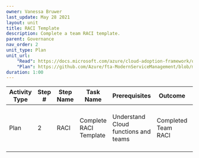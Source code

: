 ```yaml
---
owner: Vanessa Bruwer
last_update: May 28 2021
layout: unit
title: RACI Template
description: Complete a team RACI template.
parent: Governance
nav_order: 2
unit_type: Plan
unit_url: 
    "Read": https://docs.microsoft.com/azure/cloud-adoption-framework/organize/organization-structures
    "Plan": https://github.com/Azure/fta-ModernServiceManagement/blob/main/doc/Completed%20RACI.xlsx
duration: 1:00
---
```


Activity Type | Step # | Step Name | Task Name | Prerequisites | Outcome | Reading Docs | FTA Delivery | Other Content | Evaluation | Time |
--|--|--|--|--|--|--|--|--|--|--
Plan | 2 | RACI | Complete RACI Template | Understand Cloud functions and teams | Completed Team RACI | [Team Structures](https://docs.microsoft.com/azure/cloud-adoption-framework/organize/organization-structures) | [RACI Template](https://github.com/Azure/fta-ModernServiceManagement/blob/main/doc/Completed%20RACI.xlsx) | None | None | Depends on Operating Model and Team size
